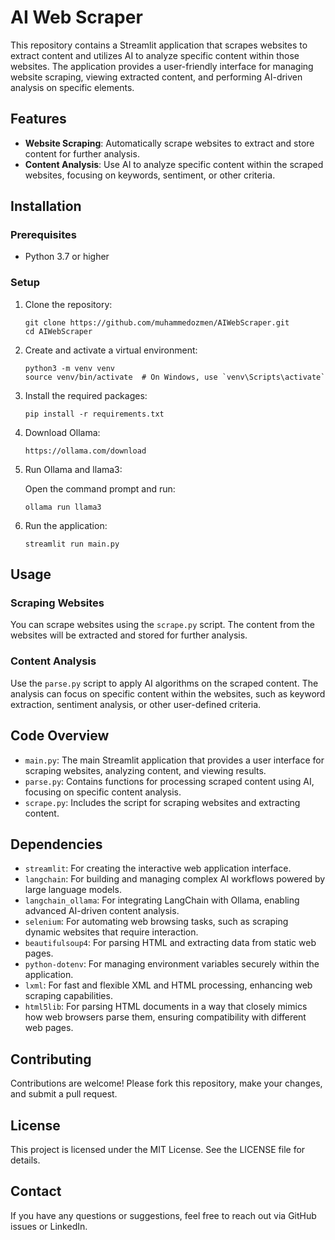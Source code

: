 # AI Web Scraper

This repository contains a Streamlit application that scrapes websites to extract content and utilizes AI to analyze specific content within those websites. The application provides a user-friendly interface for managing website scraping, viewing extracted content, and performing AI-driven analysis on specific elements.

## Features

- **Website Scraping**: Automatically scrape websites to extract and store content for further analysis.
- **Content Analysis**: Use AI to analyze specific content within the scraped websites, focusing on keywords, sentiment, or other criteria.

## Installation

### Prerequisites

- Python 3.7 or higher

### Setup

1. Clone the repository:

   ```
   git clone https://github.com/muhammedozmen/AIWebScraper.git
   cd AIWebScraper
   ```

2. Create and activate a virtual environment:

   ```
   python3 -m venv venv
   source venv/bin/activate  # On Windows, use `venv\Scripts\activate`
   ```

3. Install the required packages:

   ```
   pip install -r requirements.txt
   ```

4. Download Ollama:

   ```
   https://ollama.com/download
   ```

5. Run Ollama and llama3:

   Open the command prompt and run:
   ```
   ollama run llama3
   ```

6. Run the application:

   ```
   streamlit run main.py
   ```

## Usage

### Scraping Websites

You can scrape websites using the `scrape.py` script. The content from the websites will be extracted and stored for further analysis.

### Content Analysis

Use the `parse.py` script to apply AI algorithms on the scraped content. The analysis can focus on specific content within the websites, such as keyword extraction, sentiment analysis, or other user-defined criteria.

## Code Overview

- `main.py`: The main Streamlit application that provides a user interface for scraping websites, analyzing content, and viewing results.
- `parse.py`: Contains functions for processing scraped content using AI, focusing on specific content analysis.
- `scrape.py`: Includes the script for scraping websites and extracting content.

## Dependencies

- `streamlit`: For creating the interactive web application interface.
- `langchain`: For building and managing complex AI workflows powered by large language models.
- `langchain_ollama`: For integrating LangChain with Ollama, enabling advanced AI-driven content analysis.
- `selenium`: For automating web browsing tasks, such as scraping dynamic websites that require interaction.
- `beautifulsoup4`: For parsing HTML and extracting data from static web pages.
- `python-dotenv`: For managing environment variables securely within the application.
- `lxml`: For fast and flexible XML and HTML processing, enhancing web scraping capabilities.
- `html5lib`: For parsing HTML documents in a way that closely mimics how web browsers parse them, ensuring compatibility with different web pages.

## Contributing

Contributions are welcome! Please fork this repository, make your changes, and submit a pull request.

## License

This project is licensed under the MIT License. See the LICENSE file for details.

## Contact

If you have any questions or suggestions, feel free to reach out via GitHub issues or LinkedIn.

